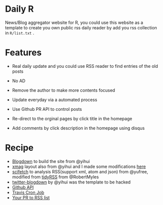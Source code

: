 # Daily R

News/Blog aggregator website for R, you could use this website as a template to create you own public rss daily reader by add you rss collection in `R/list.txt` .

# Features

- Real daily update and you could use RSS reader to find entries of the old posts

- No AD

- Remove the author to make more contents focused

- Update everyday via a automated process

- Use Github PR API to control posts

- Re-direct to the orginal pages by click title in the homepage

- Add comments by click description in the homepage using disqus

# Recipe 
 
- [Blogdown](https://github.com/rstudio/blogdown) to build the site from @yihui
- [xmag](https://github.com/yihui/hugo-xmag) layout also from @yihui and I made some modifications [here](https://github.com/yufree/hugo-xmag)
- [scifetch](https://github.com/yufree/scifetch) to analysis RSS(support xml, atom and json) from @yufree, modified from [tidyRSS](https://cran.r-project.org/web/packages/tidyRSS/index.html) from @RobertMyles
- [twitter-blogdown](https://t.yihui.name) by @yihui was the template to be hacked
- [Github API](https://developer.github.com/v3/pulls/)
- [Travis Cron Job](https://docs.travis-ci.com/user/cron-jobs/)
- [Your PR to RSS list](https://github.com/yufree/daily/edit/master/R/list.txt)
